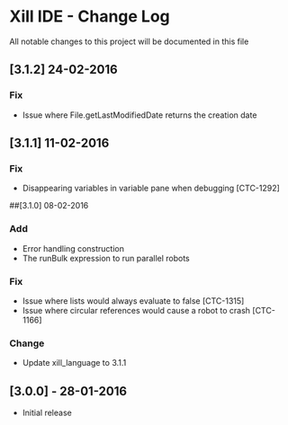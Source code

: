 # Xill IDE - Change Log
All notable changes to this project will be documented in this file

## [3.1.2] 24-02-2016
### Fix
- Issue where File.getLastModifiedDate returns the creation date

## [3.1.1] 11-02-2016

### Fix
- Disappearing variables in variable pane when debugging [CTC-1292]

##[3.1.0] 08-02-2016

### Add
- Error handling construction
- The runBulk expression to run parallel robots

### Fix
- Issue where lists would always evaluate to false [CTC-1315]
- Issue where circular references would cause a robot to crash [CTC-1166]

### Change
- Update xill_language to 3.1.1

## [3.0.0] - 28-01-2016
 - Initial release
